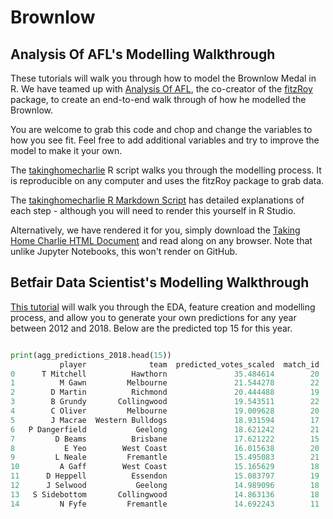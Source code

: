 # Brownlow

## Analysis Of AFL's Modelling Walkthrough
These tutorials will walk you through how to model the Brownlow Medal in R. We have teamed up with [Analysis Of AFL](https://twitter.com/anoafl), the co-creator of the [fitzRoy](https://github.com/jimmyday12/fitzRoy) package, to create an end-to-end walk through of how he modelled the Brownlow.

You are welcome to grab this code and chop and change the variables to how you see fit. Feel free to add additional variables and try to improve the model to make it your own.

The [takinghomecharlie](https://github.com/betfair-datascientists/predictive-models/blob/master/brownlow/takinghomecharlie_end_to_end.R) R script walks you through the modelling process. It is reproducible on any computer and uses the fitzRoy package to grab data.

The [takinghomecharlie R Markdown Script](https://github.com/betfair-datascientists/predictive-models/blob/master/brownlow/takinghomecharlie.Rmd) has detailed explanations of each step - although you will need to render this yourself in R Studio.

Alternatively, we have rendered it for you, simply download the [Taking Home Charlie HTML Document](https://github.com/betfair-datascientists/predictive-models/blob/master/brownlow/Taking%20Home%20Charlie.html) and read along on any browser. Note that unlike Jupyter Notebooks, this won't render on GitHub.

## Betfair Data Scientist's Modelling Walkthrough
[This tutorial](https://github.com/betfair-datascientists/predictive-models/blob/master/brownlow/Betfair%20Data%20Scientists'%20Brownlow%20Model.ipynb) will walk you through the EDA, feature creation and modelling process, and allow you to generate your own predictions for any year between 2012 and 2018. Below are the predicted top 15 for this year.

```Python

print(agg_predictions_2018.head(15))
           player              team  predicted_votes_scaled  match_id
0      T Mitchell          Hawthorn               35.484614        20
1          M Gawn         Melbourne               21.544278        22
2        D Martin          Richmond               20.444488        19
3        B Grundy       Collingwood               19.543511        22
4        C Oliver         Melbourne               19.009628        20
5        J Macrae  Western Bulldogs               18.931594        17
6   P Dangerfield           Geelong               18.621242        21
7         D Beams          Brisbane               17.621222        15
8           E Yeo        West Coast               16.015638        20
9         L Neale         Fremantle               15.495083        21
10         A Gaff        West Coast               15.165629        18
11      D Heppell          Essendon               15.083797        19
12      J Selwood           Geelong               14.989096        18
13   S Sidebottom       Collingwood               14.863136        18
14         N Fyfe         Fremantle               14.692243        11
```
